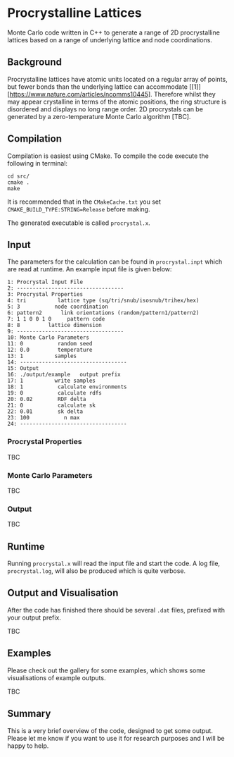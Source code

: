 # Procrystalline Lattices
Monte Carlo code written in C++ to generate a range of 2D procrystalline lattices based on a range of underlying lattice and node coordinations.

## Background

Procrystalline lattices have atomic units located on a regular array of points, but fewer bonds than the underlying lattice can accommodate [[1]][https://www.nature.com/articles/ncomms10445].
Therefore whilst they may appear crystalline in terms of the atomic positions, the ring structure is disordered and displays no long range order.
2D procrystals can be generated by a zero-temperature Monte Carlo algorithm [TBC].

## Compilation 

Compilation is easiest using CMake.
To compile the code execute the following in terminal:
```commandline
cd src/
cmake .
make
```
It is recommended that in the
```CMakeCache.txt``` you set ```CMAKE_BUILD_TYPE:STRING=Release``` before making.

The generated executable is called ```procrystal.x```.

## Input

The parameters for the calculation can be found in ```procrystal.inpt``` which are read at runtime.
An example input file is given below:
```text:
1: Procrystal Input File
2: ----------------------------------
3: Procrystal Properties
4: tri          lattice type (sq/tri/snub/isosnub/trihex/hex)
5: 3           node coordination
6: pattern2      link orientations (random/pattern1/pattern2)
7: 1 1 0 0 1 0     pattern code
8: 8         lattice dimension
9: ----------------------------------
10: Monte Carlo Parameters
11: 0           random seed
12: 0.0         temperature
13: 1          samples
14: ----------------------------------
15: Output
16: ./output/example   output prefix
17: 1          write samples
18: 1           calculate environments
19: 0           calculate rdfs
20: 0.02        RDF delta
21: 0           calculate sk
22: 0.01        sk delta
23: 100           n max
24: ----------------------------------
```

### Procrystal Properties 

TBC

### Monte Carlo Parameters

TBC

### Output 

TBC

## Runtime

Running ```procrystal.x``` will read the input file and start the code. A log file, ```procrystal.log```,
will also be produced which is quite verbose.

## Output and Visualisation

After the code has finished there should be several ```.dat``` files, prefixed with your output prefix.

TBC


## Examples

Please check out the gallery for some examples, which shows some visualisations of example outputs.

TBC

## Summary

This is a very brief overview of the code, designed to get some output.
Please let me know if you want to use it for research purposes and I will be happy to help.

 




